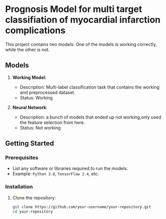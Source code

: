 # Prognosis Model for multi target classifiation of myocardial infarction complications


This project contains two models. One of the models is working correctly, while the other is not.

## Models

1. **Working Model**: 
   - Description: Multi-label classification task that contains the working and preprocessed dataset.
   - Status: Working

2. **Neural Network**: 
   - Description: a bunch of models that ended up not working,only used the feature selection from here.
   - Status: Not working

## Getting Started

### Prerequisites

- List any software or libraries required to run the models.
- Example: `Python 3.8`, `TensorFlow 2.4`, etc.

### Installation

1. Clone the repository:
   ```sh
   git clone https://github.com/your-username/your-repository.git
   cd your-repository
